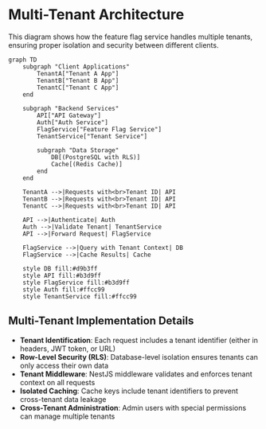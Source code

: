 # Multi-Tenant Architecture

This diagram shows how the feature flag service handles multiple tenants, ensuring proper isolation and security between different clients.

```mermaid
graph TD
    subgraph "Client Applications"
        TenantA["Tenant A App"]
        TenantB["Tenant B App"]
        TenantC["Tenant C App"]
    end
    
    subgraph "Backend Services"
        API["API Gateway"]
        Auth["Auth Service"]
        FlagService["Feature Flag Service"]
        TenantService["Tenant Service"]
        
        subgraph "Data Storage"
            DB[(PostgreSQL with RLS)]
            Cache[(Redis Cache)]
        end
    end
    
    TenantA -->|Requests with<br>Tenant ID| API
    TenantB -->|Requests with<br>Tenant ID| API
    TenantC -->|Requests with<br>Tenant ID| API
    
    API -->|Authenticate| Auth
    Auth -->|Validate Tenant| TenantService
    API -->|Forward Request| FlagService
    
    FlagService -->|Query with Tenant Context| DB
    FlagService -->|Cache Results| Cache
    
    style DB fill:#d9b3ff
    style API fill:#b3d9ff
    style FlagService fill:#b3d9ff
    style Auth fill:#ffcc99
    style TenantService fill:#ffcc99
```

## Multi-Tenant Implementation Details

- **Tenant Identification**: Each request includes a tenant identifier (either in headers, JWT token, or URL)
- **Row-Level Security (RLS)**: Database-level isolation ensures tenants can only access their own data
- **Tenant Middleware**: NestJS middleware validates and enforces tenant context on all requests
- **Isolated Caching**: Cache keys include tenant identifiers to prevent cross-tenant data leakage
- **Cross-Tenant Administration**: Admin users with special permissions can manage multiple tenants 